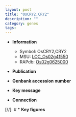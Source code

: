 ```yaml
---
layout: post
title: "OsCRY2,CRY2"
description: ""
category: genes
tags: 
---
```


* **Information**  
    + Symbol: OsCRY2,CRY2  
    + MSU: [LOC_Os02g41550](http://rice.uga.edu/cgi-bin/ORF_infopage.cgi?orf=LOC_Os02g41550)  
    + RAPdb: [Os02g0625000](http://rapdb.dna.affrc.go.jp/viewer/gbrowse_details/irgsp1?name=Os02g0625000)  

* **Publication**  

* **Genbank accession number**  

* **Key message**  

* **Connection**  

[//]: # * **Key figures**  


